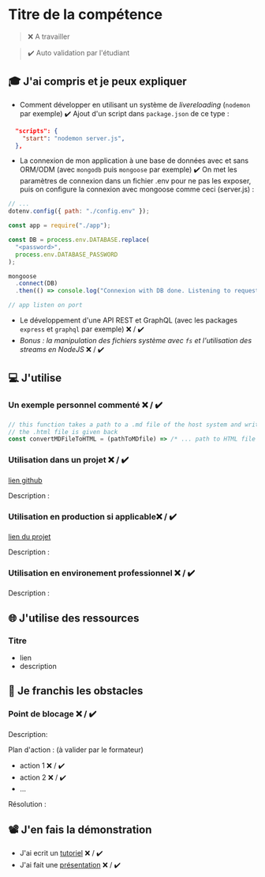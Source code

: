 # Titre de la compétence

> ❌ A travailler

> ✔️ Auto validation par l'étudiant

## 🎓 J'ai compris et je peux expliquer

- Comment développer en utilisant un système de _livereloading_ (`nodemon` par exemple) ✔️
  Ajout d'un script dans `package.json` de ce type :

```json
  "scripts": {
    "start": "nodemon server.js",
  },
```

- La connexion de mon application à une base de données avec et sans ORM/ODM (avec `mongodb` puis `mongoose` par exemple) ✔️
  On met les paramètres de connexion dans un fichier .env pour ne pas les exposer, puis on configure la connexion avec mongoose comme ceci (server.js) :

```javascript
// ...
dotenv.config({ path: "./config.env" });

const app = require("./app");

const DB = process.env.DATABASE.replace(
  "<password>",
  process.env.DATABASE_PASSWORD
);

mongoose
  .connect(DB)
  .then(() => console.log("Connexion with DB done. Listening to requests..."));

// app listen on port
```

- Le développement d'une API REST et GraphQL (avec les packages `express` et `graphql` par exemple) ❌ / ✔️
- _Bonus : la manipulation des fichiers système avec `fs` et l'utilisation des streams en NodeJS_ ❌ / ✔️

## 💻 J'utilise

### Un exemple personnel commenté ❌ / ✔️

```javascript
// this function takes a path to a .md file of the host system and write the HTML version of this file
// the .html file is given back
const convertMDFileToHTML = (pathToMDfile) => /* ... path to HTML file */
```

### Utilisation dans un projet ❌ / ✔️

[lien github](...)

Description :

### Utilisation en production si applicable❌ / ✔️

[lien du projet](...)

Description :

### Utilisation en environement professionnel ❌ / ✔️

Description :

## 🌐 J'utilise des ressources

### Titre

- lien
- description

## 🚧 Je franchis les obstacles

### Point de blocage ❌ / ✔️

Description:

Plan d'action : (à valider par le formateur)

- action 1 ❌ / ✔️
- action 2 ❌ / ✔️
- ...

Résolution :

## 📽️ J'en fais la démonstration

- J'ai ecrit un [tutoriel](...) ❌ / ✔️
- J'ai fait une [présentation](...) ❌ / ✔️
